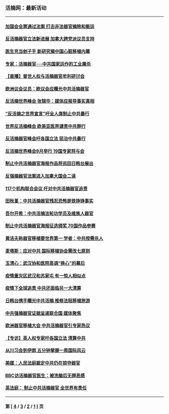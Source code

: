 ### 活摘网：最新活动
---
#### [加国会全票通过法案 打击非法器官摘除和贩运](../../pages/nf5883/n13884924.md?01150430) 
#### [反活摘器官立法新进展 加拿大跨党派议员支持](../../pages/nf5883/n13876061.md?01150430) 
#### [医生充当刽子手 新研究揭中国心脏移植内幕](../../pages/nf5883/n13772291.md?01150430) 
#### [专家：活摘器官──中共国家运作的工业屠杀](../../pages/nf5883/n13761178.md?01150430) 
#### [【直播】普世人权与活摘器官牟利研讨会](../../pages/nf5883/n13425146.md?01150430) 
#### [欧洲议会议员：欧议会应曝光中共活摘器官](../../pages/nf5883/n13336571.md?01150430) 
#### [反活摘世界峰会 张锦华：媒体应报导事实真相](../../pages/nf5883/n13278502.md?01150430) 
#### [“反活摘之世界宣言”吁全人类制止中共暴行](../../pages/nf5883/n13259730.md?01150430) 
#### [世界反活摘峰会 欧美亚医界谴责中共罪行](../../pages/nf5883/n13253550.md?01150430) 
#### [反活摘器官峰会吁各国立法 惩治中共暴行](../../pages/nf5883/n13245052.md?01150430) 
#### [反活摘世界峰会9月举行 19国专家将与会](../../pages/nf5883/n13201492.md?01150430) 
#### [制止中共活摘器官海报作品将巡回日韩台展出](../../pages/nf5883/n13177791.md?01150430) 
#### [反强摘器官法案进入加拿大国会二读](../../pages/nf5883/n13033450.md?01150430) 
#### [117个机构联合会议 吁对中共活摘器官追责](../../pages/nf5883/n12775087.md?01150430) 
#### [田秋堇：中共活摘器官残忍恐怖是铁铮铮事实](../../pages/nf5883/n12702148.md?01150430) 
#### [吾尔开希：中共活摘法轮功学员及维族人器官](../../pages/nf5883/n12693197.md?01150430) 
#### [制止中共活摘器官海报征选颁奖 70国作品参赛](../../pages/nf5883/n12692050.md?01150430) 
#### [黄洁夫称器官移植要世界第一 学者：中共按需杀人](../../pages/nf5883/n12572329.md?01150430) 
#### [麦塔斯：应对中共 国际移植协会需改七原则](../../pages/nf5883/n12514711.md?01150430) 
#### [玉清心：武汉协和医院高调“换心”的幕后](../../pages/nf5883/n12298730.md?01150430) 
#### [疫情重灾区武汉和苏家屯 有一惊人相似点](../../pages/nf5883/n12150824.md?01150430) 
#### [疫情下全球追责 中共还面临另一大清算](../../pages/nf5883/n12070397.md?01150430) 
#### [日韩台携手曝光中共活摘 推修法阻移植旅游](../../pages/nf5883/n11712046.md?01150430) 
#### [中共强摘器官证据呈递联合国 媒体聚焦](../../pages/nf5883/n11546426.md?01150430) 
#### [欧洲器官移植大会 中共活摘器官引专家热议](../../pages/nf5883/n11539095.md?01150430) 
#### [【专访】英人权专家吁各国立法 清算中共](../../pages/nf5883/n11367315.md?01150430) 
#### [从川习会到伊朗 五分钟掌握一周国际风云](../../pages/nf5883/n11338520.md?01150430) 
#### [美媒：人民法庭裁定中共仍在掠夺器官](../../pages/nf5883/n11334897.md?01150430) 
#### [BBC访活摘器官医生：被洗脑后无罪恶感](../../pages/nf5883/n11335935.md?01150430) 
#### [英法庭： 制止中共活摘器官 全世界有责任](../../pages/nf5883/n11330691.md?01150430) 

---
#### 第 [ [4](./4.md?01150430) / [3](./3.md?01150430) / [2](./2.md?01150430) / [1](./1.md?01150430) ] 页

